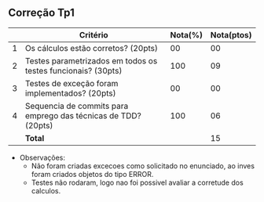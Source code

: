 Correção Tp1
--

|   |Critério                                                       |Nota(%) |Nota(ptos)|
|---|---------------------------------------------------------------|--------|----------|  
| 1 |Os cálculos estão corretos? (20pts)                            |   00   |    00    |  
| 2 |Testes parametrizados em todos os testes funcionais? (30pts)   |  100   |    09    |  
| 3 |Testes de exceção foram implementados? (20pts)                 |   00   |    00    |  
| 4 |Sequencia de commits para emprego das técnicas de TDD? (20pts) |  100   |    06    |  
|   |**Total**                                                      |        |    15    |  

* Observações:
  - Não foram criadas excecoes como solicitado no enunciado, ao inves foram
    criados objetos do tipo ERROR. 
  - Testes não rodaram, logo nao foi possivel avaliar a corretude dos calculos.
